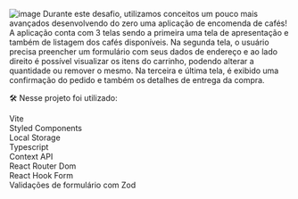 ![image](https://user-images.githubusercontent.com/107967510/216332277-cbae7802-ac1e-45e5-9e09-3180af5f191a.png)
Durante este desafio, utilizamos conceitos um pouco mais avançados desenvolvendo do zero uma aplicação de encomenda de cafés! A aplicação conta com 3 telas sendo a primeira uma tela de apresentação e também de listagem dos cafés disponíveis. Na segunda tela, o usuário precisa preencher um formulário com seus dados de endereço e ao lado direito é possível visualizar os itens do carrinho, podendo alterar a quantidade ou remover o mesmo. Na terceira e última tela, é exibido uma confirmação do pedido e também os detalhes de entrega da compra.

🛠️ Nesse projeto foi utilizado:  

Vite  
Styled Components  
Local Storage  
Typescript  
Context API  
React Router Dom  
React Hook Form  
Validações de formulário com Zod  

